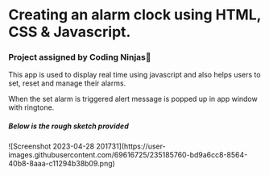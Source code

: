 <h1>Creating an alarm clock using HTML, CSS & Javascript.</h1>
<h3>Project assigned by Coding Ninjas🥷</h3>
<p>This app is used to display real time using javascript and also helps users to set, reset and manage their alarms. <p>
<p>When the set alarm is triggered alert message is popped up in app window with ringtone. </p>
<h5>Below is the rough sketch provided</h5>
![Screenshot 2023-04-28 201731](https://user-images.githubusercontent.com/69616725/235185760-bd9a6cc8-8564-40b8-8aaa-c11294b38b09.png)
